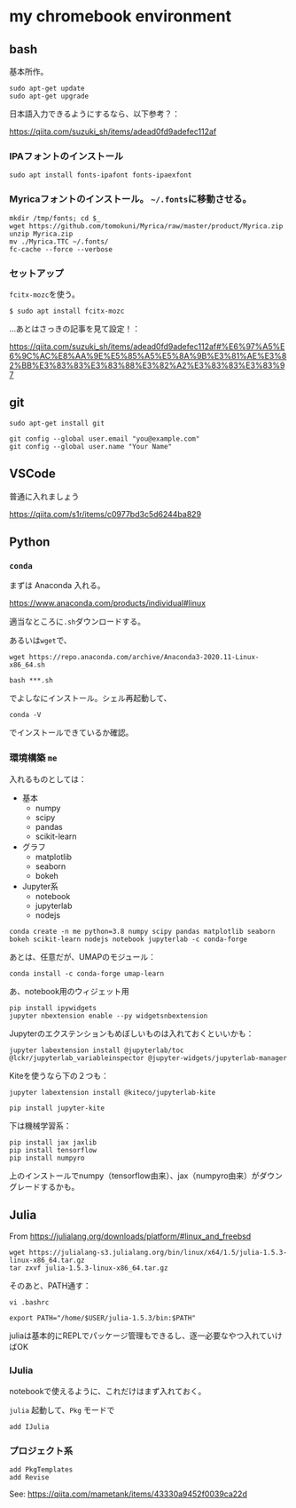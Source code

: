 # my chromebook environment

## bash

基本所作。

```
sudo apt-get update
sudo apt-get upgrade
```

日本語入力できるようにするなら、以下参考？：

https://qiita.com/suzuki_sh/items/adead0fd9adefec112af

### IPAフォントのインストール

```
sudo apt install fonts-ipafont fonts-ipaexfont
```

### Myricaフォントのインストール。 ``~/.fonts``に移動させる。

```
mkdir /tmp/fonts; cd $_
wget https://github.com/tomokuni/Myrica/raw/master/product/Myrica.zip
unzip Myrica.zip
mv ./Myrica.TTC ~/.fonts/
fc-cache --force --verbose
```

### セットアップ

``fcitx-mozc``を使う。

```
$ sudo apt install fcitx-mozc
```

…あとはさっきの記事を見て設定！：

https://qiita.com/suzuki_sh/items/adead0fd9adefec112af#%E6%97%A5%E6%9C%AC%E8%AA%9E%E5%85%A5%E5%8A%9B%E3%81%AE%E3%82%BB%E3%83%83%E3%83%88%E3%82%A2%E3%83%83%E3%83%97


## git

```
sudo apt-get install git

git config --global user.email "you@example.com"
git config --global user.name "Your Name"
```

## VSCode

普通に入れましょう

https://qiita.com/s1r/items/c0977bd3c5d6244ba829

## Python

### ``conda``

まずは Anaconda 入れる。

https://www.anaconda.com/products/individual#linux

適当なところに``.sh``ダウンロードする。

あるいは``wget``で、

```
wget https://repo.anaconda.com/archive/Anaconda3-2020.11-Linux-x86_64.sh
```

```
bash ***.sh
```

でよしなにインストール。シェル再起動して、

```
conda -V
```

でインストールできているか確認。

### 環境構築 ``me``

入れるものとしては：

- 基本
  - numpy
  - scipy
  - pandas
  - scikit-learn
- グラフ
  - matplotlib
  - seaborn
  - bokeh
- Jupyter系
  - notebook
  - jupyterlab
  - nodejs

```
conda create -n me python=3.8 numpy scipy pandas matplotlib seaborn bokeh scikit-learn nodejs notebook jupyterlab -c conda-forge
```

あとは、任意だが、UMAPのモジュール：

``conda install -c conda-forge umap-learn``


あ、notebook用のウィジェット用

```
pip install ipywidgets
jupyter nbextension enable --py widgetsnbextension
```


Jupyterのエクステンションもめぼしいものは入れておくといいかも：

``jupyter labextension install @jupyterlab/toc @lckr/jupyterlab_variableinspector @jupyter-widgets/jupyterlab-manager``


Kiteを使うなら下の２つも：

``jupyter labextension install @kiteco/jupyterlab-kite ``

``pip install jupyter-kite``



下は機械学習系：

```
pip install jax jaxlib
pip install tensorflow
pip install numpyro
```

上のインストールでnumpy（tensorflow由来）、jax（numpyro由来）がダウングレードするかも。


## Julia

From https://julialang.org/downloads/platform/#linux_and_freebsd

```
wget https://julialang-s3.julialang.org/bin/linux/x64/1.5/julia-1.5.3-linux-x86_64.tar.gz
tar zxvf julia-1.5.3-linux-x86_64.tar.gz
```

そのあと、PATH通す：

``vi .bashrc``

``
export PATH="/home/$USER/julia-1.5.3/bin:$PATH"
``

juliaは基本的にREPLでパッケージ管理もできるし、逐一必要なやつ入れていけばOK

### IJulia

notebookで使えるように、これだけはまず入れておく。

``julia`` 起動して、``Pkg`` モードで

```
add IJulia
```

### プロジェクト系

```
add PkgTemplates
add Revise
```

See: https://qiita.com/mametank/items/43330a9452f0039ca22d
